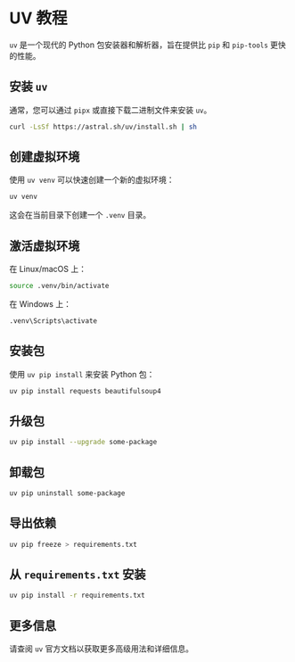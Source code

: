 # UV 教程

`uv` 是一个现代的 Python 包安装器和解析器，旨在提供比 `pip` 和 `pip-tools` 更快的性能。

## 安装 `uv`

通常，您可以通过 `pipx` 或直接下载二进制文件来安装 `uv`。

```bash
curl -LsSf https://astral.sh/uv/install.sh | sh
```

## 创建虚拟环境

使用 `uv venv` 可以快速创建一个新的虚拟环境：

```bash
uv venv
```

这会在当前目录下创建一个 `.venv` 目录。

## 激活虚拟环境

在 Linux/macOS 上：

```bash
source .venv/bin/activate
```

在 Windows 上：

```bash
.venv\Scripts\activate
```

## 安装包

使用 `uv pip install` 来安装 Python 包：

```bash
uv pip install requests beautifulsoup4
```

## 升级包

```bash
uv pip install --upgrade some-package
```

## 卸载包

```bash
uv pip uninstall some-package
```

## 导出依赖

```bash
uv pip freeze > requirements.txt
```

## 从 `requirements.txt` 安装

```bash
uv pip install -r requirements.txt
```

## 更多信息

请查阅 `uv` 官方文档以获取更多高级用法和详细信息。
